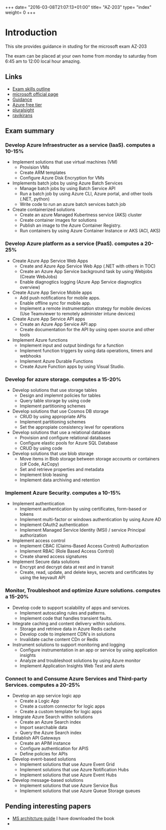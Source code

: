 +++
date= "2016-03-08T21:07:13+01:00"
title= "AZ-203"
type= "index"
weight= 0
+++

# Introduction
This site provides guidance in studing for the microsoft exam AZ-203

The exam can be placed at your own home from monday to saturday from 6:45 am to 12:00 local hour amazing.

## Links
+ [Exam skills outline](https://query.prod.cms.rt.microsoft.com/cms/api/am/binary/RE3VEHC)
+ [microsoft official page](https://docs.microsoft.com/en-us/learn/certifications/exams/az-203)
+ [Guidance](https://www.isaaclevin.com/post/az-203-study-guide/)
+ [Azure free tier](https://azure.microsoft.com/en-us/free/?ref=portal)
+ [pluralsight](https://www.pluralsight.com/paths/developing-solutions-for-microsoft-azure-az-203)
+ [ravikirans](http://ravikirans/az-203-study-guide/)



## Exam summary

### Develop Azure Infraestructer as a service (IaaS). computes a 10-15%

 + Implement solutions that use virtual machines (VM)
   + Provision VMs
   + Create ARM templates
   + Configure Azure Disk Encryption for VMs
 + Implements batch jobs by using Azure Batch Services
   + Manage batch jobs by using Batch Service API
   + Run a batch job by using Azure CLI, Azure portal, and other tools (.NET, python)
   + Write code to run an azure batch services batch job
 + Create containerized solutions
   + Create an azure Managed Kubertness service (AKS) cluster
   + Create container images for solutions
   + Publish an image to the Azure Container Registry.
   + Run containers by using Azure Container Instance or AKS (ACI, AKS)

### Develop Azure platform as a service (PaaS). computes a 20-25%

+ Create Azure App Service Web Apps
  + Create and Azure App Service Web App (.NET with others in TOC)
  + Create an Azure App Service background task by using Webjobs (Create WebJobs)
  + Enable diagnogtics logging (Azure App Service diagnogtics overview)
+ Create Azure App Service Mobile apps
  + Add push notifications for mobile apps.
  + Enable offline sync for mobile app.
  + Implement a remote instrumentation strategy for mobile devices (Use Teamviewer to remotely administer intune devices)
+ Create Azure App Service API apps
  + Create an Azure App Service API app 
  + Create documentation for  the API by using open source and other tools
+ Implement Azure functions
  + Implement input and output bindings for a function
  + Implement function triggers by using data operations, timers and webhooks
  + Implement Azure Durable Functions
  + Create Azure Function apps by using Visual Studio.

### Develop for azure storage. computes a 15-20%

+ Develop solutions that use storage tables
  + Design and implemnt policies for tables
  + Query table storage by using code
  + Implement partitioning schemes
+ Develop solutions that use Cosmos DB storage
  + CRUD by using appropriate APIs
  + Implement partitioning schemes
  + Set the appropiate consistency level for operations
+ Develop solutions that use a relational database
  + Provision and configure relational databases
  + Configure elastic pools for Azure SQL Database
  + CRUD by using code
+ Develop solutions that use blob storage
  + Move items in Blob storage between storage accounts or containers (c# Code, AzCopy)
  + Set and retrieve properties and metadata
  + Implement blob leasing
  + Implement data archiving and retention

### Implement Azure Security. computes a 10-15%

+ Implement authentication
  + Implement authentication by using certificates, form-based or tokens
  + Implement multi-factor or windows authentication by using Azure AD
  + Implement OAuth2 authentication
  + Implement Managed Service Identity (MSI) / service Principal authorization
+ Implement access control
  + Implement CBAC (Claims-Based Access Control) Authorization
  + Implement RBAC (Role Based Access Control)
  + Create shared access signatures
+ Implement Secure data solutions
  + Encrypt and decrypt data at rest and in transit
  + Create, read, update, and delete keys, secrets and certificates by using the keyvault API

### Monitor, Troubleshoot and optimize Azure solutions. computes a 15-20%

+ Develop code to support scalability of apps and services.
  + Implement autoscaling rules and patterns.
  + Implement code that handles transient faults.
+ Integrate caching and content delivery within solutions.
  + Storage and retrieve data in Azure Redis cache
  + Develop code to implement CDN's in solutions
  + Invalidate cache content CDn or Redis
+ Instrument solutions to support monitoring and logging
  + Configure instrumentation in an app or service by using application insights
  + Analyze and troubleshoot solutions by using Azure monitor
  + Implement Application Insights Web Test and alerts

### Connect to and Consume Azure Services and Third-party Services. computes a 20-25%

+ Develop an app service logic app
  + Create a Logic App
  + Create a custom connector for logic apps
  + Create a custom template for logic apps
+ Integrate Azure Search within solutions
  + Create an Azure Search index
  + Import searchable data
  + Query the Azure Search index
+ Establish API Gateways
  + Create an APIM instance
  + Configure authentication for APIS
  + Define policies for APIs
+ Develop event-based solutions
  + Implement solutions that use Azure Event Grid
  + Implement solutions that use Azure Notification Hubs
  + Implement solutions that use Azure Event Hubs
+ Develop message-based solutions
  + Implement solutions that use Azure Service Bus
  + Implement solutions that use Azure Queue Storage queues

## Pending interesting papers

+ [MS architcture guide](https://docs.microsoft.com/en-us/azure/architecture/guide/) I have downloaded the book
+ 